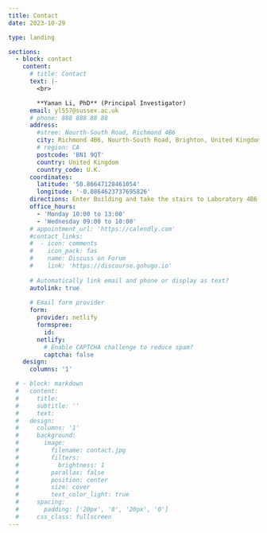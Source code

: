 ```yaml
---
title: Contact
date: 2023-10-29

type: landing

sections:
  - block: contact
    content:
      # title: Contact
      text: |-
        <br>

        **Yanan Li, PhD** (Principal Investigator)
      email: yl557@sussex.ac.uk
      # phone: 888 888 88 88
      address:
        #stree: Nourth-South Road, Richmond 4B6
        city: Richmond 4B6, Nourth-South Road, Brighton, United Kingdom
        # region: CA
        postcode: 'BN1 9QT'
        country: United Kingdom
        country_code: U.K.
      coordinates:
        latitude: '50.86647128461054'
        longitude: '-0.0864623737695826'
      directions: Enter Building and take the stairs to Laboratory 4B6 on Floor 4
      office_hours:
        - 'Monday 10:00 to 13:00'
        - 'Wednesday 09:00 to 10:00'
      # appointment_url: 'https://calendly.com'
      #contact_links:
      #  - icon: comments
      #    icon_pack: fas
      #    name: Discuss on Forum
      #    link: 'https://discourse.gohugo.io'
    
      # Automatically link email and phone or display as text?
      autolink: true
    
      # Email form provider
      form:
        provider: netlify
        formspree:
          id:
        netlify:
          # Enable CAPTCHA challenge to reduce spam?
          captcha: false
    design:
      columns: '1'

  # - block: markdown
  #   content:
  #     title:
  #     subtitle: ''
  #     text:
  #   design:
  #     columns: '1'
  #     background:
  #       image: 
  #         filename: contact.jpg
  #         filters:
  #           brightness: 1
  #         parallax: false
  #         position: center
  #         size: cover
  #         text_color_light: true
  #     spacing:
  #       padding: ['20px', '0', '20px', '0']
  #     css_class: fullscreen
---
```

